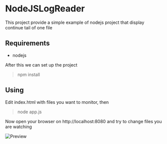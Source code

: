 NodeJSLogReader
===============

This project provide a simple example of nodejs project that display continue tail of one file

Requirements
------------

 * nodejs

After this we can set up the project
 
  > npm install

Using
---------------
Edit index.html with files you want to monitor, then 

  > node app.js 

Now open your browser on http://localhost:8080 and try to change files you are watching

![Preview](fabiofabbrucci.github.com/NodeJSLogReader/public/images/preview.png)